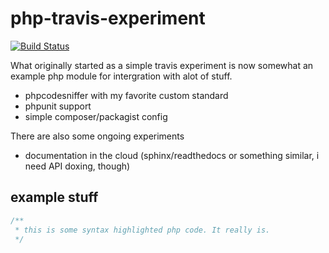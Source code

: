 # php-travis-experiment

[![Build Status](https://travis-ci.org/hairmare/php-travis-experiment.png?branch=master)](https://travis-ci.org/hairmare/php-travis-experiment)

What originally started as a simple travis experiment is now
somewhat an example php module for intergration with alot of
stuff.

* phpcodesniffer with my favorite custom standard
* phpunit support
* simple composer/packagist config

There are also some ongoing experiments

* documentation in the cloud (sphinx/readthedocs or something similar, i need API doxing, though)

## example stuff

```php
/**
 * this is some syntax highlighted php code. It really is.
 */
```
